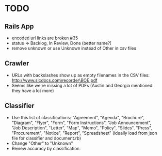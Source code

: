 # TODO

## Rails App
- encoded url links are broken #35
- status => Backlog, In Review, Done (better name?)
- remove unknown or use Unknown instead of Other in csv files

## Crawler
- URLs with backslashes show up as empty filenames in the CSV files: http://www.slcdocs.com\recorder\BOE.pdf
- Seems like we're missing a lot of PDFs (Austin and Georgia mentioned they have a lot more)

## Classifier
- Use this list of classifications: "Agreement", "Agenda", "Brochure", "Diagram", "Flyer", "Form", "Form Instructions", "Job Announcement", "Job Description", "Letter", "Map", "Memo", "Policy", "Slides", "Press", "Procurement", "Notice", "Report", "Spreadsheet" (ideally load from json file for classifier and document.rb)
- Change "Other" to "Unknown"
- Review accuracy by classification.
